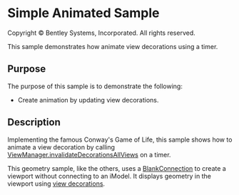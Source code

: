 # Simple Animated Sample

Copyright © Bentley Systems, Incorporated. All rights reserved.

This sample demonstrates how animate view decorations using a timer.

## Purpose

The purpose of this sample is to demonstrate the following:

* Create animation by updating view decorations.

## Description

Implementing the famous Conway's Game of Life, this sample shows how to animate a view decoration by calling [ViewManager.invalidateDecorationsAllViews](https://www.itwinjs.org/reference/core-frontend/views/viewmanager/?term=invalidatedecorationsallviews#invalidatedecorationsallviews) on a timer.

This geometry sample, like the others, uses a [BlankConnection](https://www.itwinjs.org/learning/frontend/blankconnection/) to create a viewport without connecting to an iModel.  It displays geometry in the viewport using [view decorations](https://www.itwinjs.org/learning/frontend/viewdecorations/).
